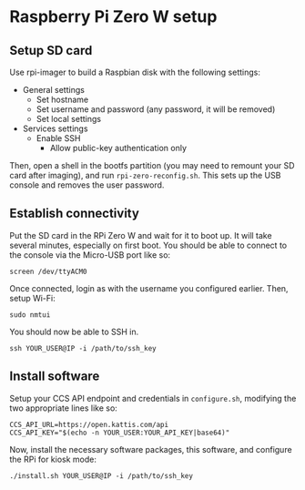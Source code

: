 # Raspberry Pi Zero W setup

## Setup SD card

Use rpi-imager to build a Raspbian disk with the following settings:

* General settings
	* Set hostname
	* Set username and password (any password, it will be removed)
	* Set local settings
* Services settings
	* Enable SSH
		* Allow public-key authentication only

Then, open a shell in the bootfs partition (you may need to remount your SD
card after imaging), and run `rpi-zero-reconfig.sh`. This sets up the USB
console and removes the user password.

## Establish connectivity

Put the SD card in the RPi Zero W and wait for it to boot up. It will take
several minutes, especially on first boot. You should be able to connect to the
console via the Micro-USB port like so:

```
screen /dev/ttyACM0
```

Once connected, login as with the username you configured earlier. Then, setup
Wi-Fi:

```
sudo nmtui
```

You should now be able to SSH in.

```
ssh YOUR_USER@IP -i /path/to/ssh_key
```

## Install software

Setup your CCS API endpoint and credentials in `configure.sh`, modifying the
two appropriate lines like so:

```
CCS_API_URL=https://open.kattis.com/api
CCS_API_KEY="$(echo -n YOUR_USER:YOUR_API_KEY|base64)"
```

Now, install the necessary software packages, this software, and configure the
RPi for kiosk mode:

```
./install.sh YOUR_USER@IP -i /path/to/ssh_key
```
